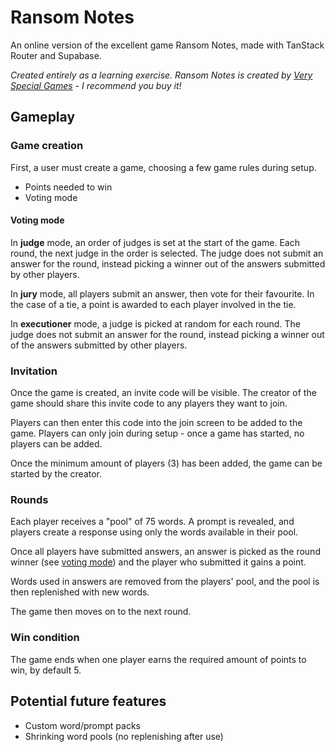 # Ransom Notes

An online version of the excellent game Ransom Notes, made with TanStack Router and Supabase.

_Created entirely as a learning exercise. Ransom Notes is created by [Very Special Games](https://www.veryspecialgames.co.uk/) - I recommend you buy it!_

## Gameplay

### Game creation

First, a user must create a game, choosing a few game rules during setup.

- Points needed to win
- Voting mode

#### Voting mode

In **judge** mode, an order of judges is set at the start of the game. Each round, the next judge in the order is selected. The judge does not submit an answer for the round, instead picking a winner out of the answers submitted by other players.

In **jury** mode, all players submit an answer, then vote for their favourite. In the case of a tie, a point is awarded to each player involved in the tie.

In **executioner** mode, a judge is picked at random for each round. The judge does not submit an answer for the round, instead picking a winner out of the answers submitted by other players.

### Invitation

Once the game is created, an invite code will be visible. The creator of the game should share this invite code to any players they want to join.

Players can then enter this code into the join screen to be added to the game. Players can only join during setup - once a game has started, no players can be added.

Once the minimum amount of players (3) has been added, the game can be started by the creator.

### Rounds

Each player receives a "pool" of 75 words. A prompt is revealed, and players create a response using only the words available in their pool.

<!-- TODO: time limit? -->

Once all players have submitted answers, an answer is picked as the round winner (see [voting mode](#voting-mode)) and the player who submitted it gains a point.

Words used in answers are removed from the players' pool, and the pool is then replenished with new words.

The game then moves on to the next round.

### Win condition

The game ends when one player earns the required amount of points to win, by default 5.

## Potential future features

- Custom word/prompt packs
- Shrinking word pools (no replenishing after use)
